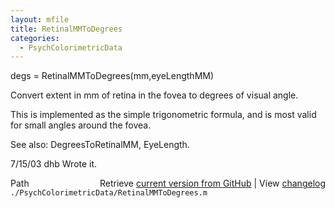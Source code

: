 ```yaml
---
layout: mfile
title: RetinalMMToDegrees
categories:
  - PsychColorimetricData
---
```


degs = RetinalMMToDegrees\(mm,eyeLengthMM\)

Convert extent in mm of retina in the fovea to degrees
of visual angle.

This is implemented as the simple trigonometric formula,
and is most valid for small angles around the fovea.

See also: DegreesToRetinalMM, EyeLength.

7/15/03  dhb  Wrote it.


<div class="code_header" style="text-align:right;">
  <span style="float:left;">Path&nbsp;&nbsp;</span> <span class="counter">Retrieve <a href=
  "https://raw.github.com/Psychtoolbox-3/Psychtoolbox-3/beta/./PsychColorimetricData/RetinalMMToDegrees.m">current version from GitHub</a> | View <a href=
  "https://github.com/Psychtoolbox-3/Psychtoolbox-3/commits/beta/./PsychColorimetricData/RetinalMMToDegrees.m">changelog</a></span>
</div>
<div class="code">
  <code>./PsychColorimetricData/RetinalMMToDegrees.m</code>
</div>
